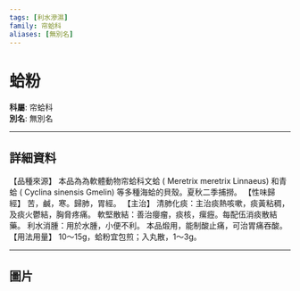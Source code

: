 ```yaml
---
tags: [利水滲濕]
family: 帘蛤科
aliases: [無別名]
---
```


# 蛤粉

**科屬**: 帘蛤科  
**別名**: 無別名  

---

## 詳細資料
【品種來源】
本品為為軟體動物帘蛤科文蛤 (
Meretrix meretrix
Linnaeus) 和青蛤 (
Cyclina sinensis
Gmelin) 等多種海蛤的貝殼。夏秋二季捕撈。
【性味歸經】
苦，鹹，寒。歸肺，胃經。
【主治】
清肺化痰：主治痰熱咳嗽，痰黃粘稠，及痰火鬱結，胸脅疼痛。
軟堅散結：善治癭瘤，痰核，瘰癧。每配伍消痰散結藥。
利水消腫：用於水腫，小便不利。
本品煅用，能制酸止痛，可治胃痛吞酸。
【用法用量】
10～15g，蛤粉宜包煎；入丸散，1～3g。

---

## 圖片

